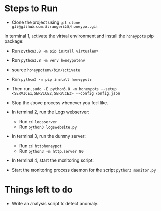 # Steps to Run

- Clone the project using `git clone git@github.com:Stranger825/honeypot.git`

In terminal 1, activate the virtual environment and install the `honeypots` pip package:
- Run `python3.8 -m pip install virtualenv`
- Run `python3.8 -m venv honeypotenv`
- source `honeypotenv/bin/activate`
- Run `python3 -m pip install honeypots`
- Then run, `sudo -E python3.8 -m honeypots --setup <SERVICE1,SERVICE2,SERVICE3> --config config.json`
- Stop the above process whenever you feel like.


- In terminal 2, run the Logs webserver:
    - Run `cd logsserver`
    - Run `python3 logswebsite.py`

- In terminal 3, run the dummy server:
    - Run `cd httphoneypot`
    - Run `python3 -m http.server 80`

- In terminal 4, start the monitoring script:
- Start the monitoring process daemon for the script `python3 monitor.py`



# Things left to do

- Write an analysis script to detect anomaly.
